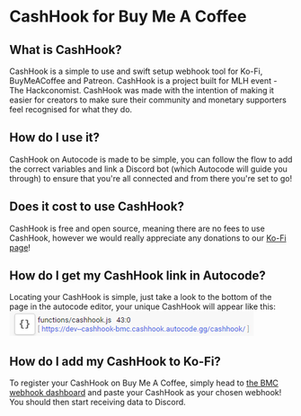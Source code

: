 # CashHook for Buy Me A Coffee
## What is CashHook? 

CashHook is a simple to use and swift setup webhook tool for Ko-Fi, BuyMeACoffee and Patreon. CashHook is a project built for MLH event - The Hackconomist. CashHook was made with the intention of making it easier for creators to make sure their community and monetary supporters feel recognised for what they do.

## How do I use it?

CashHook on Autocode is made to be simple, you can follow the flow to add the correct variables and link a Discord bot (which Autocode will guide you through) to ensure that you're all connected and from there you're set to go! 

## Does it cost to use CashHook?

CashHook is free and open source, meaning there are no fees to use CashHook, however we would really appreciate any donations to our [Ko-Fi page](https://ko-fi.com/cashhook)!

## How do I get my CashHook link in Autocode?

Locating your CashHook is simple, just take a look to the bottom of the page in the autocode editor, your unique CashHook will appear like this: <img src="./cashhook.png">

## How do I add my CashHook to Ko-Fi?

To register your CashHook on Buy Me A Coffee, simply head to [the BMC webhook dashboard](https://www.buymeacoffee.com/webhook) and paste your CashHook as your chosen webhook! You should then start receiving data to Discord.